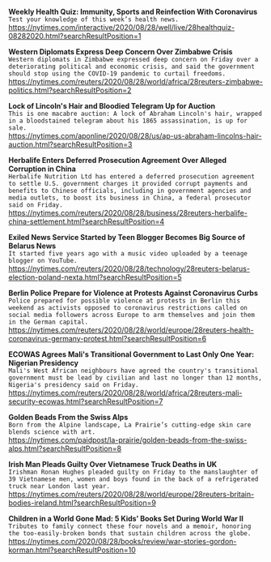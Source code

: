 **Weekly Health Quiz: Immunity, Sports and Reinfection With Coronavirus**\
`Test your knowledge of this week’s health news.`\
https://nytimes.com/interactive/2020/08/28/well/live/28healthquiz-08282020.html?searchResultPosition=1

**Western Diplomats Express Deep Concern Over Zimbabwe Crisis**\
`Western diplomats in Zimbabwe expressed deep concern on Friday over a deteriorating political and economic crisis, and said the government should stop using the COVID-19 pandemic to curtail freedoms.`\
https://nytimes.com/reuters/2020/08/28/world/africa/28reuters-zimbabwe-politics.html?searchResultPosition=2

**Lock of Lincoln's Hair and Bloodied Telegram Up for Auction**\
`This is one macabre auction: A lock of Abraham Lincoln's hair, wrapped in a bloodstained telegram about his 1865 assassination, is up for sale.`\
https://nytimes.com/aponline/2020/08/28/us/ap-us-abraham-lincolns-hair-auction.html?searchResultPosition=3

**Herbalife Enters Deferred Prosecution Agreement Over Alleged Corruption in China**\
`Herbalife Nutrition Ltd has entered a deferred prosecution agreement to settle U.S. government charges it provided corrupt payments and benefits to Chinese officials, including in government agencies and media outlets, to boost its business in China, a federal prosecutor said on Friday.`\
https://nytimes.com/reuters/2020/08/28/business/28reuters-herbalife-china-settlement.html?searchResultPosition=4

**Exiled News Service Started by Teen Blogger Becomes Big Source of Belarus News**\
`It started five years ago with a music video uploaded by a teenage blogger on YouTube.`\
https://nytimes.com/reuters/2020/08/28/technology/28reuters-belarus-election-poland-nexta.html?searchResultPosition=5

**Berlin Police Prepare for Violence at Protests Against Coronavirus Curbs**\
`Police prepared for possible violence at protests in Berlin this weekend as activists opposed to coronavirus restrictions called on social media followers across Europe to arm themselves and join them in the German capital.`\
https://nytimes.com/reuters/2020/08/28/world/europe/28reuters-health-coronavirus-germany-protest.html?searchResultPosition=6

**ECOWAS Agrees Mali's Transitional Government to Last Only One Year: Nigerian Presidency**\
`Mali's West African neighbours have agreed the country's transitional government must be lead by civilian and last no longer than 12 months, Nigeria's presidency said on Friday.`\
https://nytimes.com/reuters/2020/08/28/world/africa/28reuters-mali-security-ecowas.html?searchResultPosition=7

**Golden Beads From the Swiss Alps**\
`Born from the Alpine landscape, La Prairie’s cutting-edge skin care blends science with art.`\
https://nytimes.com/paidpost/la-prairie/golden-beads-from-the-swiss-alps.html?searchResultPosition=8

**Irish Man Pleads Guilty Over Vietnamese Truck Deaths in UK**\
`Irishman Ronan Hughes pleaded guilty on Friday to the manslaughter of 39 Vietnamese men, women and boys found in the back of a refrigerated truck near London last year.`\
https://nytimes.com/reuters/2020/08/28/world/europe/28reuters-britain-bodies-ireland.html?searchResultPosition=9

**Children in a World Gone Mad: 5 Kids’ Books Set During World War II**\
`Tributes to family connect these four novels and a memoir, honoring the too-easily-broken bonds that sustain children across the globe.`\
https://nytimes.com/2020/08/28/books/review/war-stories-gordon-korman.html?searchResultPosition=10

